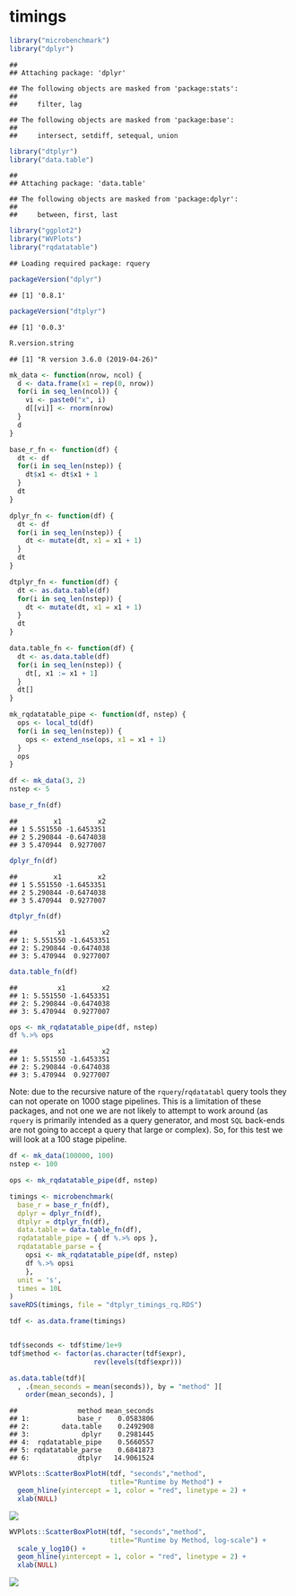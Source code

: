 timings
================

``` r
library("microbenchmark")
library("dplyr")
```

    ## 
    ## Attaching package: 'dplyr'

    ## The following objects are masked from 'package:stats':
    ## 
    ##     filter, lag

    ## The following objects are masked from 'package:base':
    ## 
    ##     intersect, setdiff, setequal, union

``` r
library("dtplyr")
library("data.table")
```

    ## 
    ## Attaching package: 'data.table'

    ## The following objects are masked from 'package:dplyr':
    ## 
    ##     between, first, last

``` r
library("ggplot2")
library("WVPlots")
library("rqdatatable")
```

    ## Loading required package: rquery

``` r
packageVersion("dplyr")
```

    ## [1] '0.8.1'

``` r
packageVersion("dtplyr")
```

    ## [1] '0.0.3'

``` r
R.version.string
```

    ## [1] "R version 3.6.0 (2019-04-26)"

``` r
mk_data <- function(nrow, ncol) {
  d <- data.frame(x1 = rep(0, nrow))
  for(i in seq_len(ncol)) {
    vi <- paste0("x", i)
    d[[vi]] <- rnorm(nrow)
  }
  d
}
```

``` r
base_r_fn <- function(df) {
  dt <- df
  for(i in seq_len(nstep)) {
    dt$x1 <- dt$x1 + 1
  }
  dt
}

dplyr_fn <- function(df) {
  dt <- df
  for(i in seq_len(nstep)) {
    dt <- mutate(dt, x1 = x1 + 1)
  }
  dt
}

dtplyr_fn <- function(df) {
  dt <- as.data.table(df)
  for(i in seq_len(nstep)) {
    dt <- mutate(dt, x1 = x1 + 1)
  }
  dt
}

data.table_fn <- function(df) {
  dt <- as.data.table(df)
  for(i in seq_len(nstep)) {
    dt[, x1 := x1 + 1]
  }
  dt[]
}

mk_rqdatatable_pipe <- function(df, nstep) {
  ops <- local_td(df)
  for(i in seq_len(nstep)) {
    ops <- extend_nse(ops, x1 = x1 + 1)
  }
  ops
}
```

``` r
df <- mk_data(3, 2)
nstep <- 5

base_r_fn(df)
```

    ##         x1         x2
    ## 1 5.551550 -1.6453351
    ## 2 5.290844 -0.6474038
    ## 3 5.470944  0.9277007

``` r
dplyr_fn(df)
```

    ##         x1         x2
    ## 1 5.551550 -1.6453351
    ## 2 5.290844 -0.6474038
    ## 3 5.470944  0.9277007

``` r
dtplyr_fn(df)
```

    ##          x1         x2
    ## 1: 5.551550 -1.6453351
    ## 2: 5.290844 -0.6474038
    ## 3: 5.470944  0.9277007

``` r
data.table_fn(df)
```

    ##          x1         x2
    ## 1: 5.551550 -1.6453351
    ## 2: 5.290844 -0.6474038
    ## 3: 5.470944  0.9277007

``` r
ops <- mk_rqdatatable_pipe(df, nstep)
df %.>% ops
```

    ##          x1         x2
    ## 1: 5.551550 -1.6453351
    ## 2: 5.290844 -0.6474038
    ## 3: 5.470944  0.9277007

Note: due to the recursive nature of the `rquery`/`rqdatatabl` query
tools they can not operate on 1000 stage pipelines. This is a limitation
of these packages, and not one we are not likely to attempt to work
around (as `rquery` is primarily intended as a query generator, and most
`SQL` back-ends are not going to accept a query that large or complex).
So, for this test we will look at a 100 stage pipeline.

``` r
df <- mk_data(100000, 100)
nstep <- 100

ops <- mk_rqdatatable_pipe(df, nstep)

timings <- microbenchmark(
  base_r = base_r_fn(df),
  dplyr = dplyr_fn(df),
  dtplyr = dtplyr_fn(df),
  data.table = data.table_fn(df),
  rqdatatable_pipe = { df %.>% ops },
  rqdatatable_parse = { 
    opsi <- mk_rqdatatable_pipe(df, nstep)
    df %.>% opsi 
    },
  unit = 's',
  times = 10L
)
saveRDS(timings, file = "dtplyr_timings_rq.RDS")
```

``` r
tdf <- as.data.frame(timings)


tdf$seconds <- tdf$time/1e+9
tdf$method <- factor(as.character(tdf$expr),
                     rev(levels(tdf$expr)))

as.data.table(tdf)[
  , .(mean_seconds = mean(seconds)), by = "method" ][
    order(mean_seconds), ]
```

    ##               method mean_seconds
    ## 1:            base_r    0.0583806
    ## 2:        data.table    0.2492908
    ## 3:             dplyr    0.2981445
    ## 4:  rqdatatable_pipe    0.5660557
    ## 5: rqdatatable_parse    0.6841873
    ## 6:            dtplyr   14.9061524

``` r
WVPlots::ScatterBoxPlotH(tdf, "seconds","method",  
                         title="Runtime by Method") +
  geom_hline(yintercept = 1, color = "red", linetype = 2) + 
  xlab(NULL)
```

![](time_dtplyr_rq_files/figure-gfm/present-1.png)<!-- -->

``` r
WVPlots::ScatterBoxPlotH(tdf, "seconds","method",  
                         title="Runtime by Method, log-scale") + 
  scale_y_log10() +
  geom_hline(yintercept = 1, color = "red", linetype = 2) + 
  xlab(NULL)
```

![](time_dtplyr_rq_files/figure-gfm/present-2.png)<!-- -->
